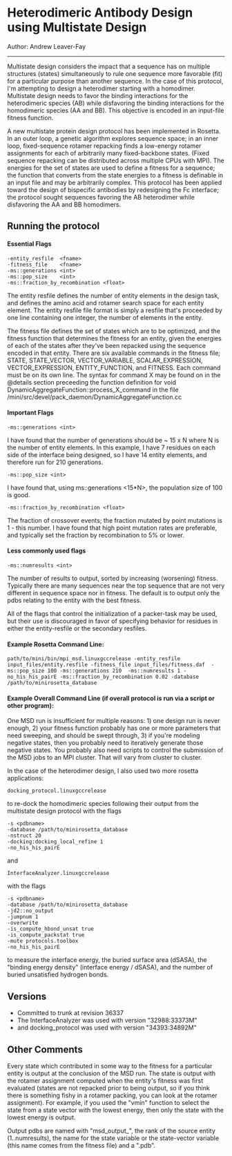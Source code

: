 Heterodimeric Antibody Design using Multistate Design
=====================================================

Author: Andrew Leaver-Fay

---

Multistate design considers the impact that a sequence has on multiple structures
(states) simultaneously to rule one sequence more favorable (fit) for a particular
purpose than another sequence.  In the case of this protocol, I'm attempting to
design a heterodimer starting with a homodimer.  Multistate design needs to favor
the binding interactions for the heterodimeric species (AB) while disfavoring
the binding interactions for the homodimeric species (AA and BB).  This objective
is encoded in an input-file fitness function.

A new multistate protein design protocol has been implemented in Rosetta.  In an outer loop,
a genetic algorithm explores sequence space; in an inner loop, fixed-sequence rotamer repacking
finds a low-energy rotamer assignments for each of arbitrarily many fixed-backbone states.
(Fixed sequence repacking can be distributed across multiple CPUs with MPI).  The energies for
the set of states are used to define a fitness for a sequence; the function that converts from
the state energies to a fitness is definable in an input file and may be arbitrarily complex.
This protocol has been applied toward the design of bispecific antibodies by redesigning the Fc
interface; the protocol sought sequences favoring the AB heterodimer while disfavoring the AA
and BB homodimers. 

Running the protocol
--------------------

#### Essential Flags

    -entity_resfile  <fname>
    -fitness_file    <fname>
    -ms::generations <int>
    -ms::pop_size    <int>
    -ms::fraction_by_recombination <float>

The entity resfile defines the number of entity elements in the design task, and defines the
amino acid and rotamer search space for each entity element.  The entity resfile file format
is simply a resfile that's proceeded by one line containing one integer, the number of elements
in the entity.

The fitness file defines the set of states which are to be optimized, and the fitness function
that determines the fitness for an entity, given the energies of each of the states after
they've been repacked using the sequence encoded in that entity.  There are six available
commands in the fitness file; STATE, STATE_VECTOR, VECTOR_VARIABLE, SCALAR_EXPRESSION,
VECTOR_EXPRESSION, ENTITY_FUNCTION, and FITNESS.  Each command must be on its own line.
The syntax for command X may be found on in the @details section preceeding the
function definition for void DynamicAggregateFunction::process_X_command in the file
/mini/src/devel/pack_daemon/DynamicAggregateFunction.cc

#### Important Flags

    -ms::generations <int>

I have found that the number of generations should be ~ 15 x N where N
is the number of entity elements. In this example, I have 7 residues on each side of the
interface being designed, so I have 14 entity elements, and therefore run for 210 generations.

    -ms::pop_size <int>

I have found that, using ms::generations <15\*N>, the population size of 100 is good.

    -ms::fraction_by_recombination <float>

The fraction of crossover events; the fraction mutated by 
point mutations is 1 - this number.  I have found that high point mutation rates are preferable, and
typically set the fraction by recombination to 5% or lower.

#### Less commonly used flags

    -ms::numresults <int>

The number of results to output, sorted by increasing (worsening) fitness.
Typically there are many sequences near the top sequence that are not very different in sequence space
nor in fitness.  The default is to output only the pdbs relating to the entity with the best fitness.

All of the flags that control the initialization of a packer-task may be used, but their use is
discouraged in favor of specifying behavior for residues in either the entity-resfile or the secondary
resfiles.

#### Example Rosetta Command Line:

    path/to/mini/bin/mpi_msd.linuxgccrelease -entity_resfile input_files/entity.resfile -fitness_file input_files/fitness.daf  -ms::pop_size 100 -ms::generations 210  -ms::numresults 1 -no_his_his_pairE -ms::fraction_by_recombination 0.02 -database /path/to/minirosetta_database

#### Example Overall Command Line (if overall protocol is run via a script or other program):

One MSD run is insufficient for multiple reasons: 1) one design run is never enough, 2) your fitness function
probably has one or more parameters that need sweeping, and should be swept through, 3) if you're modeling negative
states, then you probably need to iteratively generate those negative states.  You probably also
need scripts to control the submission of the MSD jobs to an MPI cluster.  That will vary from cluster to cluster.

In the case of the heterodimer design, I also used two more rosetta applications:

    docking_protocol.linuxgccrelease

to re-dock the homodimeric species following their output from the multistate design protocol
with the flags

    -s <pdbname>
    -database /path/to/minirosetta_database
    -nstruct 20
    -docking:docking_local_refine 1
    -no_his_his_pairE


and

    InterfaceAnalyzer.linuxgccrelease

with the flags

    -s <pdbname>
    -database /path/to/minirosetta_database
    -jd2::no_output
    -jumpnum 1
    -overwrite
    -is_compute_hbond_unsat true
    -is_compute_packstat true
    -mute protocols.toolbox
    -no_his_his_pairE

to measure the interface energy, the buried surface area (dSASA), the "binding energy density" (interface energy / dSASA),
and the number of buried unsatisfied hydrogen bonds.

Versions
--------

* Committed to trunk at revision 36337
* The InterfaceAnalyzer was used with version "32988:33373M"
* and docking_protocol was used with version "34393:34892M"

Other Comments
--------------
Every state which contributed in some way to the fitness for a particular entity is output
at the conclusion of the MSD run. The state is output with the rotamer assignment computed
when the entity's fitness was first evaluated (states are not repacked prior to being output,
so if you think there is something fishy in a rotamer packing, you can look at the rotamer
assignment). For example, if you used the "vmin" function to select the state 
from a state vector with the lowest energy, then only the state with the lowest 
energy is output.

Output pdbs are named with "msd\_output\_", the rank of the source entity 
(1..numresults), the name for the state variable or the state-vector variable 
(this name comes from the fitness file) and a ".pdb".


